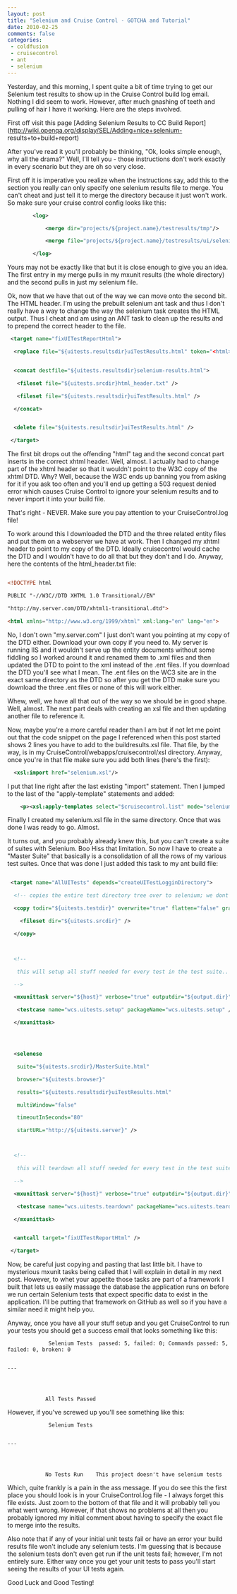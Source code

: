 ```yaml
---
layout: post
title: "Selenium and Cruise Control - GOTCHA and Tutorial"
date: 2010-02-25
comments: false
categories:
 - coldfusion
 - cruisecontrol
 - ant
 - selenium
---
```

Yesterday, and this morning, I spent quite a bit of time trying to get our
Selenium test results to show up in the Cruise Control build log email.
Nothing I did seem to work. However, after much gnashing of teeth and pulling
of hair I have it working. Here are the steps involved.

First off visit this page [Adding Selenium Results to CC Build
Report](http://wiki.openqa.org/display/SEL/Adding+nice+selenium-
results+to+build+report)

After you've read it you'll probably be thinking, "Ok, looks simple enough,
why all the drama?" Well, I'll tell you - those instructions don't work
exactly in every scenario but they are oh so very close.

First off it is imperative you realize when the instructions say, add this to
the <merge> section you really can only specify one selenium results
file to merge. You can't cheat and just tell it to merge the directory because
it just won't work. So make sure your cruise control config looks like this:




```xml
        <log>

            <merge dir="projects/${project.name}/testresults/tmp"/>

            <merge file="projects/${project.name}/testresults/ui/selenium-results.html"/>

        </log>


```




Yours may not be exactly like that but it is close enough to give you an idea.  The first entry in my merge pulls in my mxunit results (the whole directory) and the second pulls in just my selenium file.


Ok, now that we have that out of the way we can move onto the second bit.  The HTML header.  I'm using the prebuilt selenium ant task and thus I don't really have a way to change the way the selenium task creates the HTML output.  Thus I cheat and am using an ANT task to clean up the results and to prepend the correct header to the file.





```xml
 <target name="fixUITestReportHtml">

  <replace file="${uitests.resultsdir}uiTestResults.html" token="<html>" value="" />


  <concat destfile="${uitests.resultsdir}selenium-results.html">

   <fileset file="${uitests.srcdir}html_header.txt" />

   <fileset file="${uitests.resultsdir}uiTestResults.html" />

  </concat>


  <delete file="${uitests.resultsdir}uiTestResults.html" />

 </target>


```




The first bit drops out the offending "html" tag and the second concat part inserts in the correct xhtml header.  Well, almost.  I actually had to change part of the xhtml header so that it wouldn't point to the W3C copy of the xhtml DTD.  Why?  Well, because the W3C ends up banning you from asking for it if you ask too often and you'll end up getting a 503 request denied error which causes Cruise Control to ignore your selenium results and to never import it into your build file.


That's right - NEVER.  Make sure you pay attention to your CruiseControl.log file!


To work around this I downloaded the DTD and the three related entity files and put them on a webserver we have at work.  Then I changed my xhtml header to point to my copy of the DTD.  Ideally cruisecontrol would cache the DTD and I wouldn't have to do all that but they don't and I do.  Anyway, here the contents of the html_header.txt file:


```html

<!DOCTYPE html

PUBLIC "-//W3C//DTD XHTML 1.0 Transitional//EN"

"http://my.server.com/DTD/xhtml1-transitional.dtd">

<html xmlns="http://www.w3.org/1999/xhtml" xml:lang="en" lang="en">


```




No, I don't own "my.server.com" I just don't want you pointing at my copy of the DTD either.  Download your own copy if you need to.  My server is running IIS and it wouldn't serve up the entity documents without some fiddling so I worked around it and renamed them to .xml files and then updated the DTD to point to the xml instead of the .ent files.  If you download the DTD you'll see what I mean.  The .ent files on the WC3 site are in the exact same directory as the DTD so after you get the DTD make sure you download the three .ent files or none of this will work either.


Whew, well, we have all that out of the way so we should be in good shape.  Well, almost.  The next part deals with creating an xsl file and then updating another file to reference it.


Now, maybe you're a more careful reader than I am but if not let me point out that the code snippet on the page I referenced when this post started shows 2 lines you have to add to the buildresults.xsl file.  That file, by the way, is in my CruiseControl/webapps/cruisecontrol/xsl directory.  Anyway, once you're in that file make sure you add both lines (here's the first):




```xml
  <xsl:import href="selenium.xsl"/>


```



I put that line right after the last existing "import" statement.  Then I jumped to the last of the "apply-template" statements and added:




```xml
    <p><xsl:apply-templates select="$cruisecontrol.list" mode="selenium"/></p>


```




Finally I created my selenium.xsl file in the same directory.  Once that was done I was ready to go.  Almost.


It turns out, and you probably already knew this, but you can't create a suite of suites with Selenium.  Boo Hiss that limitation.  So now I have to create a "Master Suite" that basically is a consolidation of all the rows of my various test suites.  Once that was done I just added this task to my ant build file:



```xml

 <target name="AllUITests" depends="createUITestLogginDirectory">

  <!-- copies the entire test directory tree over to selenium; we dont need one for each subdirectory -->

  <copy todir="${uitests.testdir}" overwrite="true" flatten="false" granularity="1">

    <fileset dir="${uitests.srcdir}" />

  </copy>



  <!--

   this will setup all stuff needed for every test in the test suite..  It could be pretty intensive

  -->

  <mxunittask server="${host}" verbose="true" outputdir="${output.dir}" errorproperty="mxunit.error" failureproperty="mxunit.fail">

   <testcase name="wcs.uitests.setup" packageName="wcs.uitests.setup" />

  </mxunittask>




  <selenese

   suite="${uitests.srcdir}/MasterSuite.html"

   browser="${uitests.browser}"

   results="${uitests.resultsdir}uiTestResults.html"

   multiWindow="false"

   timeoutInSeconds="80"

   startURL="http://${uitests.server}" />



  <!--

   this will teardown all stuff needed for every test in the test suite..  It could be pretty intensive

  -->

  <mxunittask server="${host}" verbose="true" outputdir="${output.dir}" errorproperty="mxunit.error" failureproperty="mxunit.fail">

   <testcase name="wcs.uitests.teardown" packageName="wcs.uitests.teardown" />

  </mxunittask>


  <antcall target="fixUITestReportHtml" />

 </target>
```




Now, be careful just copying and pasting that last little bit.  I have to mysterious mxunit tasks being called that I will explain in detail in my next post.  However, to whet your appetite those tasks are part of a framework I built that lets us easily massage the database the application runs on before we run certain Selenium tests that expect specific data to exist in the application.  I'll be putting that framework on GitHub as well so if you have a similar need it might help you.


Anyway, once you have all your stuff setup and you get CruiseControl to run your tests you should get a success email that looks something like this:



```
             Selenium Tests  passed: 5, failed: 0; Commands passed: 5, failed: 0, broken: 0


---




            All Tests Passed
```






However, if you've screwed up you'll see something like this:




```
             Selenium Tests


---




            No Tests Run    This project doesn't have selenium tests
```





Which, quite frankly is a pain in the ass message.  If you do see this the first place you should look is in your CruiseControl.log file - I always forget this file exists.  Just zoom to the bottom of that file and it will probably tell you what went wrong.  However, if that shows no problems at all then you probably ignored my initial comment about having to specify the exact file to merge into the results.


Also note that if any of your initial unit tests fail or have an error your build results file won't include any selenium tests.  I'm guessing that is because the selenium tests don't even get run if the unit tests fail; however, I'm not entirely sure.  Either way once you get your unit tests to pass you'll start seeing the results of your UI tests again.


Good Luck and Good Testing!




